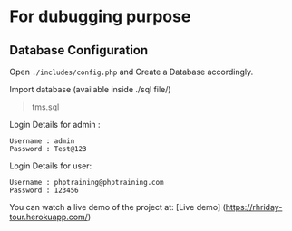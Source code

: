 <h1> For dubugging purpose </h1>

## Database Configuration

Open `./includes/config.php` and Create a Database accordingly.

Import database (available inside ./sql file/)
> tms.sql

Login Details for admin : 
```
Username : admin
Password : Test@123
```

Login Details for user: 
```
Username : phptraining@phptraining.com
Password : 123456
```

You can watch a live demo of the project at: [Live demo] (https://rhriday-tour.herokuapp.com/)